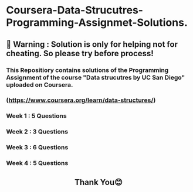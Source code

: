 # Coursera-Data-Strucutres-Programming-Assignmet-Solutions.
## 🛑 Warning : Solution is only for helping not for cheating. So please try before process!  
### This Repositiory contains solutions of the Programming Assignment of the course "Data strucutres by UC San Diego" uploaded on Coursera.
### (https://www.coursera.org/learn/data-structures/)

### Week 1 : 5 Questions
### Week 2 : 3 Questions
### Week 3 : 6 Questions
### Week 4 : 5 Questions

## <p align="center"> **Thank You😊**</p>
